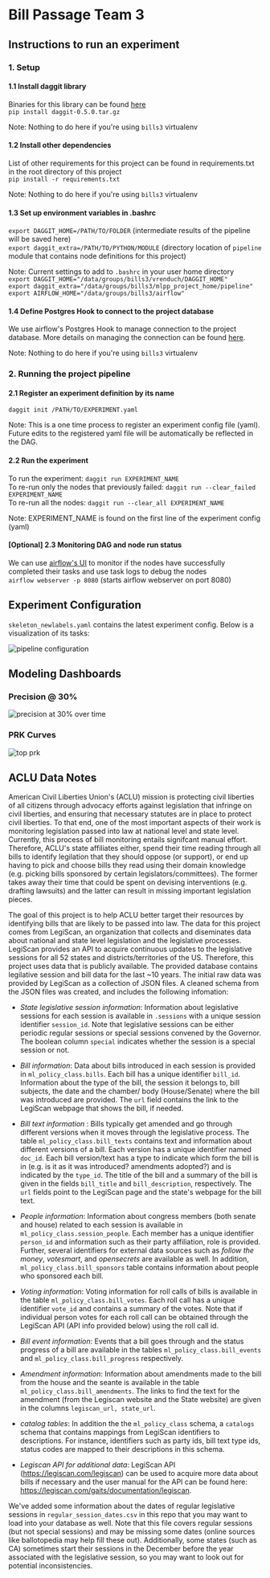# Bill Passage Team 3

## Instructions to run an experiment

### 1. Setup

#### 1.1 Install daggit library

Binaries for this library can be found [here](https://github.com/sanjay-rendu/sunbird-ml-workbench/tree/master/bin) \
`pip install daggit-0.5.0.tar.gz`

 Note: Nothing to do here if you're using `bills3` virtualenv

#### 1.2 Install other dependencies

List of other requirements for this project can be found in requirements.txt in the root directory of this project\
 `pip install -r requirements.txt` 
 
  Note: Nothing to do here if you're using `bills3` virtualenv
 
 #### 1.3 Set up environment variables in .bashrc
 `export DAGGIT_HOME=/PATH/TO/FOLDER` (intermediate results of the pipeline will be saved here) \
 `export daggit_extra=/PATH/TO/PYTHON/MODULE` (directory location of `pipeline` module that contains node definitions for this project)
 
 Note: Current settings to add to `.bashrc` in your user home directory\
 `export DAGGIT_HOME="/data/groups/bills3/vrenduch/DAGGIT_HOME"`\
`export daggit_extra="/data/groups/bills3/mlpp_project_home/pipeline"`\
`export AIRFLOW_HOME="/data/groups/bills3/airflow"`
 
 #### 1.4 Define Postgres Hook to connect to the project database
 We use airflow's Postgres Hook to manage connection to the project database. More details on managing the connection can be found [here](https://airflow.apache.org/docs/stable/howto/connection/index.html). 
 
 Note: Nothing to do here if you're using `bills3` virtualenv
 
 ### 2. Running the project pipeline
 
 #### 2.1 Register an experiment definition by its name
 `daggit init /PATH/TO/EXPERIMENT.yaml`
 
 Note: This is a one time process to register an experiment config file (yaml). Future edits to the registered yaml file will be automatically be reflected in the DAG. 
 
 #### 2.2 Run the experiment
 To run the experiment: `daggit run EXPERIMENT_NAME`  
 To re-run only the nodes that previously failed: `daggit run --clear_failed EXPERIMENT_NAME` \
 To re-run all the nodes: `daggit run --clear_all EXPERIMENT_NAME` 
 
 Note: EXPERIMENT_NAME is found on the first line of the experiment config (yaml)
 
 #### [Optional] 2.3 Monitoring DAG and node run status
 We can use [airflow's UI](https://airflow.apache.org/docs/stable/ui.html) to monitor if the nodes have successfully completed their tasks and use task logs to debug the nodes \
 `airflow webserver -p 8080` (starts airflow webserver on port 8080)
 

## Experiment Configuration

`skeleton_newlabels.yaml` contains the latest experiment config. Below is a visualization of its tasks: 

![pipeline configuration](figures/skeleton_newlablels.jpg) 


## Modeling Dashboards

### Precision @ 30%

![precision at 30% over time](figures/precision-30-over-time.jpg) 

### PRK Curves

![top prk](figures/top-models-prk.jpg) 


## ACLU Data Notes

American Civil Liberties Union's (ACLU) mission is protecting civil liberties of all citizens through advocacy efforts against legislation that infringe on civil liberties, and ensuring that necessary statutes are in place to protect civil liberties.  To that end, one of the most important aspects of their work is monitoring legislation passed into law at national level and state level. Currently, this process of bill monitoring entails signifcant manual effort. Therefore, ACLU's state affiliates either, spend their time reading through all bills to identify legilation that they should oppose (or support), or end up having to pick and choose bills they read using their domain knowledge (e.g. picking bills sponsored by certain legislators/committees). The former takes away their time that could be spent on devising interventions (e.g. drafting lawsuits) and the latter can result in missing important legislation pieces.  

The goal of this project is to help ACLU better target their resources by identifying bills that are likely to be passed into law. The data for this project comes from LegiScan, an organization that collects and diseminates data about national and state level legislation and the legislative processes. LegiScan provides an API to acquire continuous updates to the legislative sessions for all 52 states and districts/territories of the US. Therefore, this project uses data that is publicly available. The provided database contains legilative session and bill data for the last ~10 years. The initial raw data was provided by LegiScan as a collection of JSON files. A cleaned schema from the JSON files was created, and includes the following infomation:
- *State legislative session information*: Information about legislative sessions for each session is available in `.sessions` with a unique session identifier `session_id`. Note that legislative sessions can be either periodic regular sessions or special sessions convened by the Governor. The boolean column `special` indicates whether the session is a special session or not. 

- *Bill information*: Data about bills introduced in each session is provided in `ml_policy_class.bills`. Each bill has a unique identifier `bill_id`. Information about the type of the bill, the session it belongs to, bill subjects, the date and the chamber/ body (House/Senate) where the bill was introduced are provided. The `url` field contains the link to the LegiScan webpage that shows the bill, if needed. 

- *Bill text information* : Bills typically get amended and go through different versions when it moves through the legislative process. The table `ml_policy_class.bill_texts` contains text and information about different versions of a bill. Each version has a unique identifier named `doc_id`. Each bill version/text has a type to indicate which form the bill is in (e.g. is it as it was introduced? amendments adopted?) and is indicated by the `type_id`. The title of the bill and a summary of the bill is given in the fields `bill_title` and `bill_description`, respectively. The `url` fields point to the LegiScan page and the state's webpage for the bill text.

- *People information*: Information about congress members (both senate and house) related to each session is available in `ml_policy_class.session_people`. Each member has a unique identifier `person_id` and information such as their party affiliation, role is provided. Further, several identifiers for external data sources such as _follow the money_, _votesmart_, and _opensecrets_ are available as well. In addition, `ml_policy_class.bill_sponsors` table contains information about people who sponsored each bill.

- *Voting information*: Voting information for roll calls of bills is available in the table `ml_policy_class.bill_votes`. Each roll call has a unique identifier `vote_id` and contains a summary of the votes. Note that if individual person votes for each roll call can be obtained through the LegiScan API (API info provided below) using the roll call id. 

- *Bill event information*: Events that a bill goes through and the status progress of a bill are available in the tables `ml_policy_class.bill_events` and `ml_policy_class.bill_progress` respectively. 

- *Amendment information*: Information about amendments made to the bill from the house and the seante is available in the table `ml_policy_class.bill_amendments`. The links to find the text for the amendment (from the Legiscan website and the State website) are given in the columns `legiscan_url, state_url`. 

- *catalog tables*: In addition the the `ml_policy_class` schema, a `catalogs` schema that contains mappings from LegiScan identifiers to descriptions. For instance, identifiers such as party ids, bill text type ids, status codes are mapped to their descriptions in this schema.

- *Legiscan API for additional data*: LegiScan API (https://legiscan.com/legiscan) can be used to acquire more data about bills if necessary and the user manual for the API can be found here: https://legiscan.com/gaits/documentation/legiscan. 

We've added some information about the dates of regular legislative sessions in `regular_session_dates.csv` in this repo that you may want to load into your database as well. Note that this file covers regular sessions (but not special sessions) and may be missing some dates (online sources like ballotopedia may help fill these out). Additionally, some states (such as CA) sometimes start their sessions in the December before the year associated with the legislative session, so you may want to look out for potential inconsistencies.


